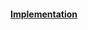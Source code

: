 
#### [Implementation](https://github.com/Timmoth/DsaDotnet/blob/main/DsaDotnet/Geometry/Ellipse.cs)